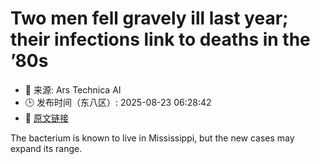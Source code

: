 # Two men fell gravely ill last year; their infections link to deaths in the ’80s
- 📅 来源: Ars Technica AI
- 🕒 发布时间（东八区）: 2025-08-23 06:28:42
- 🔗 [原文链接](https://arstechnica.com/health/2025/08/two-men-fell-gravely-ill-last-year-their-infections-link-to-deaths-in-the-80s/)

The bacterium is known to live in Mississippi, but the new cases may expand its range.